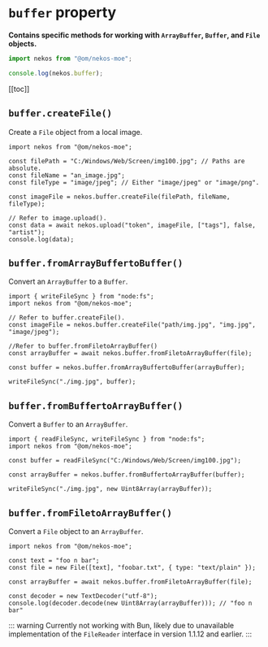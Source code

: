 # `buffer` property

**Contains specific methods for working with `ArrayBuffer`, `Buffer`, and `File` objects.**

```js
import nekos from "@om/nekos-moe";

console.log(nekos.buffer);
```

[[toc]]

## `buffer.createFile()`

Create a `File` object from a local image.

```js:line-numbers{7}
import nekos from "@om/nekos-moe";

const filePath = "C:/Windows/Web/Screen/img100.jpg"; // Paths are absolute.
const fileName = "an_image.jpg";
const fileType = "image/jpeg"; // Either "image/jpeg" or "image/png".

const imageFile = nekos.buffer.createFile(filePath, fileName, fileType);

// Refer to image.upload().
const data = await nekos.upload("token", imageFile, ["tags"], false, "artist");
console.log(data);
```
## `buffer.fromArrayBuffertoBuffer()`

Convert an `ArrayBuffer` to a `Buffer`.

```js:line-numbers{10}
import { writeFileSync } from "node:fs";
import nekos from "@om/nekos-moe";

// Refer to buffer.createFile().
const imageFile = nekos.buffer.createFile("path/img.jpg", "img.jpg", "image/jpeg");

//Refer to buffer.fromFiletoArrayBuffer()
const arrayBuffer = await nekos.buffer.fromFiletoArrayBuffer(file);

const buffer = nekos.buffer.fromArrayBuffertoBuffer(arrayBuffer);

writeFileSync("./img.jpg", buffer);
```

## `buffer.fromBuffertoArrayBuffer()`

Convert a `Buffer` to an `ArrayBuffer`.

```js:line-numbers{6}
import { readFileSync, writeFileSync } from "node:fs";
import nekos from "@om/nekos-moe";

const buffer = readFileSync("C:/Windows/Web/Screen/img100.jpg");

const arrayBuffer = nekos.buffer.fromBuffertoArrayBuffer(buffer);

writeFileSync("./img.jpg", new Uint8Array(arrayBuffer));
```

## `buffer.fromFiletoArrayBuffer()`

Convert a `File` object to an `ArrayBuffer`.

```js:line-numbers{6}
import nekos from "@om/nekos-moe";

const text = "foo n bar";
const file = new File([text], "foobar.txt", { type: "text/plain" });

const arrayBuffer = await nekos.buffer.fromFiletoArrayBuffer(file);

const decoder = new TextDecoder("utf-8");
console.log(decoder.decode(new Uint8Array(arrayBuffer))); // "foo n bar"
```

::: warning
Currently not working with Bun, likely due to unavailable implementation of the `FileReader` interface in version 1.1.12 and earlier.
:::
